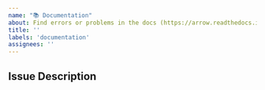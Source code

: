 ```yaml
---
name: "📚 Documentation"
about: Find errors or problems in the docs (https://arrow.readthedocs.io)?
title: ''
labels: 'documentation'
assignees: ''
---
```


<!--
Thanks for taking the time to submit documentation feedback.

Please provide us with a detailed description of the documentation issue.
-->

## Issue Description

<!-- Replace with a description of the documentation issue. -->
